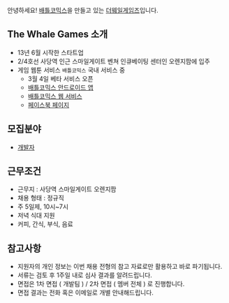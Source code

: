 안녕하세요!
[배틀코믹스](http://www.battlecomics.co.kr)을 만들고 있는 [더웨일게임즈](http://thewhalegames.com)입니다.

## The Whale Games 소개
- 13년 6월 시작한 스타트업
- 2/4호선 사당역 인근 스마일게이트 벤쳐 인큐베이팅 센터인 오렌지팜에 입주
- 게임 웹툰 서비스 `배틀코믹스` 국내 서비스 중
  - 3월 4일 베타 서비스 오픈
  - [배틀코믹스 안드로이드 앱](https://play.google.com/store/apps/details?id=com.whalegames.app)
  - [배틀코믹스 웹 서비스](http://www.battlecomics.co.kr)
  - [페이스북 페이지](https://www.facebook.com/esportsbattle)

## 모집분야

- [개발자](developer.md)

## 근무조건

- 근무지 : 사당역 스마일게이트 오렌지팜
- 채용 형태 : 정규직
- 주 5일제, 10시~7시
- 저녁 식대 지원
- 커피, 간식, 부식, 음료

## 참고사항

- 지원자의 개인 정보는 이번 채용 전형의 참고 자료로만 활용하고 바로 파기됩니다.
- 서류는 검토 후 1주일 내로 심사 결과를 알려드립니다.
- 면접은 1차 면접 ( 개발팀 ) / 2차 면접 ( 멤버 전체 ) 로 진행합니다.
- 면접 결과는 전화 혹은 이메일로 개별 안내해드립니다.
